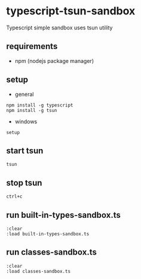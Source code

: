 # typescript-tsun-sandbox
Typescript simple sandbox uses tsun utility

## requirements
- npm (nodejs package manager)

## setup
- general
```
npm install -g typescript
npm install -g tsun
```
- windows
```
setup
```

## start tsun
```
tsun
```

## stop tsun
```
ctrl+c
```

## run built-in-types-sandbox.ts
```
:clear
:load built-in-types-sandbox.ts
```

## run classes-sandbox.ts
```
:clear
:load classes-sandbox.ts
```
